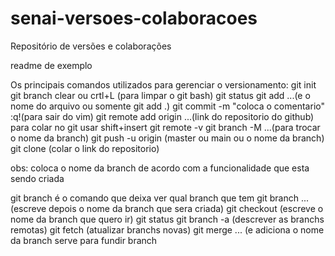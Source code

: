 # senai-versoes-colaboracoes
Repositório de versões e colaborações

readme de exemplo


Os principais comandos utilizados para gerenciar o versionamento:
git init
git branch
clear ou crtl+L (para limpar o git bash)
git status
git add ...(e o nome do arquivo ou somente git add .)
git commit -m "coloca o comentario"
:q!(para sair do vim)
git remote add origin ...(link do repositorio do github)
para colar no git usar shift+insert
git remote -v 
git branch -M ...(para trocar o nome da branch)
git push -u origin (master ou main ou o nome da branch)
git clone (colar o link do repositorio)

obs: coloca o nome da branch de acordo com a funcionalidade que esta sendo criada

git branch é o comando que deixa ver qual branch que tem
git branch ...(escreve depois o nome da branch que sera criada)
git checkout (escreve o nome da branch que quero ir)
git status
git branch -a (descrever as branchs remotas)
git fetch (atualizar branchs novas)
git merge ... (e adiciona o nome da branch serve para fundir branch
